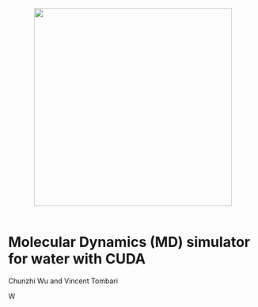 

<div align="center">
  <img src="media/water.gif" style="width:400px;"><br><br>
</div>

# Molecular Dynamics (MD) simulator for water with CUDA
Chunzhi Wu and Vincent Tombari

W
